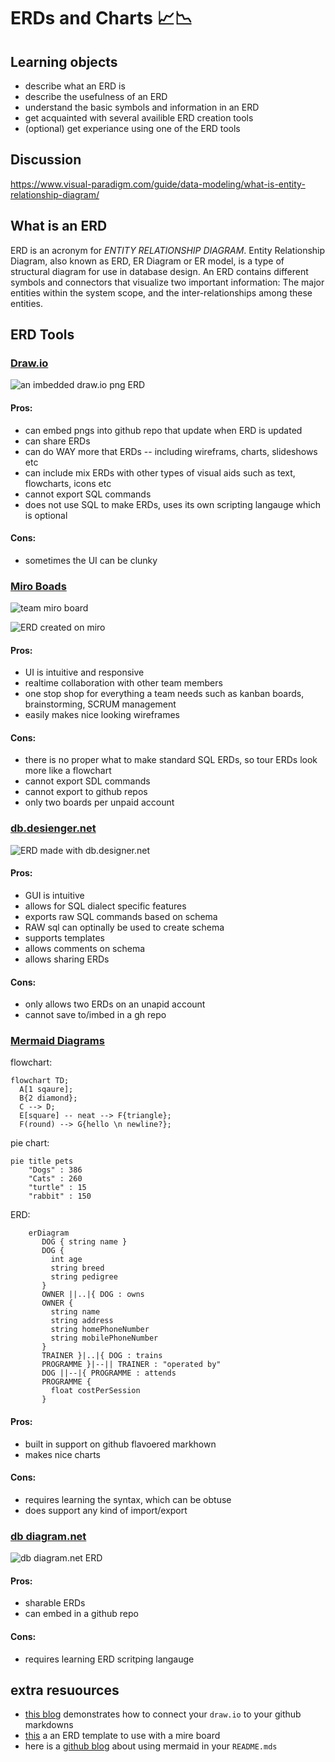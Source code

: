 # ERDs and Charts 📈📉

## Learning objects

* describe what an ERD is 
* describe the usefulness of an ERD
* understand the basic symbols and information in an ERD
* get acquainted with several availible ERD creation tools
* (optional) get experiance using one of the ERD tools 
 
## Discussion

https://www.visual-paradigm.com/guide/data-modeling/what-is-entity-relationship-diagram/

## What is an ERD

ERD is an acronym for *ENTITY RELATIONSHIP DIAGRAM*. Entity Relationship Diagram, also known as ERD, ER Diagram or ER model, is a type of structural diagram for use in database design. An ERD contains different symbols and connectors that visualize two important information: The major entities within the system scope, and the inter-relationships among these entities.


## ERD Tools

### [Draw.io](https://app.diagrams.net) 

![an imbedded draw.io png ERD](./erd.drawio.png)

#### Pros:

* can embed pngs into github repo that update when ERD is updated
* can share ERDs
* can do WAY more that ERDs -- including wireframs, charts, slideshows etc
* can include mix ERDs with other types of visual aids such as text, flowcharts, icons etc
* cannot export SQL commands
* does not use SQL to make ERDs, uses its own scripting langauge which is optional

#### Cons:

* sometimes the UI can be clunky

### [Miro Boads](https://miro.com/) 

![team miro board](./team-miro.png)

![ERD created on miro](./team-miro.png)

#### Pros:

* UI is intuitive and responsive
* realtime collaboration with other team members
* one stop shop for everything a team needs such as  kanban boards, brainstorming, SCRUM management
* easily makes nice looking wireframes

#### Cons:

* there is no proper what to make standard SQL ERDs, so tour ERDs look more like a flowchart
* cannot export SDL commands
* cannot export to github repos
* only two boards per unpaid account

### [db.desienger.net](https://app.dbdesigner.net)

![ERD made with db.designer.net](./db.desienger-erd.png)

#### Pros:

* GUI is intuitive
* allows for SQL dialect specific features
* exports raw SQL commands based on schema
* RAW sql can optinally be used to create schema
* supports templates
* allows comments on schema
* allows sharing ERDs

#### Cons:

* only allows two ERDs on an unapid account
* cannot save to/imbed in a gh repo

### [Mermaid Diagrams](https://github.com/mermaid-js/mermaid#readme) 

flowchart:

```mermaid
flowchart TD;
  A[1 sqaure];
  B{2 diamond};
  C --> D;
  E[square] -- neat --> F{triangle};
  F(round) --> G{hello \n newline?};
```

pie chart:

```mermaid
pie title pets
    "Dogs" : 386
    "Cats" : 260
    "turtle" : 15
    "rabbit" : 150
```

ERD:

```mermaid
    erDiagram
       DOG { string name }
       DOG {
         int age
         string breed
         string pedigree
       }
       OWNER ||..|{ DOG : owns
       OWNER {
         string name
         string address
         string homePhoneNumber
         string mobilePhoneNumber
       }
       TRAINER }|..|{ DOG : trains
       PROGRAMME }|--|| TRAINER : "operated by"
       DOG ||--|{ PROGRAMME : attends
       PROGRAMME {
         float costPerSession
       }
```

#### Pros:

* built in support on github flavoered markhown
* makes nice charts

#### Cons:

* requires learning the syntax, which can be obtuse
* does support any kind of import/export

### [db diagram.net](https://dbdiagram.io/home/)

![db diagram.net ERD](./db-diagram.net.png)

#### Pros:

* sharable ERDs
* can embed in a github repo

#### Cons:

* requires learning ERD scritping langauge

## extra resuources

* [this blog](https://desk.draw.io/support/solutions/articles/16000042371-embed-a-diagram-in-github-markdown) demonstrates how to connect your `draw.io` to your github markdowns 
* [this](https://miro.com/templates/entity-relationship-diagram/) a an ERD template to use with a mire board
* here is a [github blog](https://github.blog/2022-02-14-include-diagrams-markdown-files-mermaid/) about using mermaid in your `README.mds`
